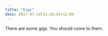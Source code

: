 ```yaml
---
title: "Gigs"
date: 2017-07-24T21:18:01+12:00
---
```


There are some gigs. You should come to them.